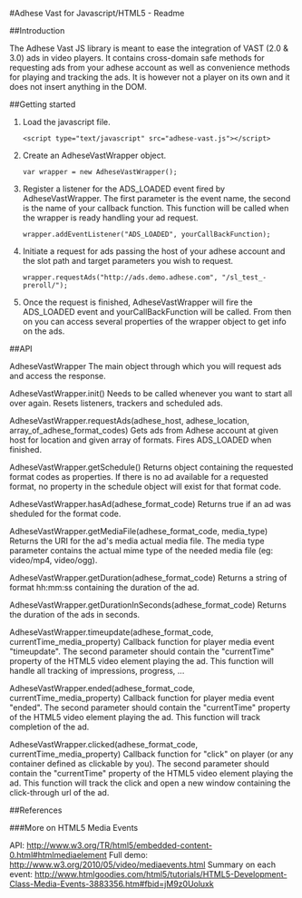 #Adhese Vast for Javascript/HTML5 - Readme



##Introduction

The Adhese Vast JS library is meant to ease the integration of VAST (2.0 & 3.0) ads in video players.
It contains cross-domain safe methods for requesting ads from your adhese account as well as convenience methods for playing and tracking the ads.
It is however not a player on its own and it does not insert anything in the DOM.



##Getting started


1.	Load the javascript file.

		<script type="text/javascript" src="adhese-vast.js"></script>


2.	Create an AdheseVastWrapper object.
	
		var wrapper = new AdheseVastWrapper();


3. 	Register a listener for the ADS_LOADED event fired by AdheseVastWrapper.
	The first parameter is the event name, the second is the name of your callback function.
	This function will be called when the wrapper is ready handling your ad request.

		wrapper.addEventListener("ADS_LOADED", yourCallBackFunction);


4. 	Initiate a request for ads passing the host of your adhese account and the slot path and target parameters you wish to request.

		wrapper.requestAds("http://ads.demo.adhese.com", "/sl_test_-preroll/");


5.	Once the request is finished, AdheseVastWrapper will fire the ADS_LOADED event and yourCallBackFunction will be called.
	From then on you can access several properties of the wrapper object to get info on the ads.



##API

AdheseVastWrapper
The main object through which you will request ads and access the response.

AdheseVastWrapper.init()
Needs to be called whenever you want to start all over again. Resets listeners, trackers and scheduled ads.

AdheseVastWrapper.requestAds(adhese_host, adhese_location, array_of_adhese_format_codes)
Gets ads from Adhese account at given host for location and given array of formats. Fires ADS_LOADED when finished.

AdheseVastWrapper.getSchedule()
Returns object containing the requested format codes as properties. 
If there is no ad available for a requested format, no property in the schedule object will exist for that format code.

AdheseVastWrapper.hasAd(adhese_format_code)
Returns true if an ad was sheduled for the format code.

AdheseVastWrapper.getMediaFile(adhese_format_code, media_type)
Returns the URI for the ad's media actual media file. 
The media type parameter contains the actual mime type of the needed media file (eg: video/mp4, video/ogg).

AdheseVastWrapper.getDuration(adhese_format_code)
Returns a string of format hh:mm:ss containing the duration of the ad.

AdheseVastWrapper.getDurationInSeconds(adhese_format_code)
Returns the duration of the ads in seconds.

AdheseVastWrapper.timeupdate(adhese_format_code, currentTime_media_property)
Callback function for player media event "timeupdate". 
The second parameter should contain the "currentTime" property of the HTML5 video element playing the ad.
This function will handle all tracking of impressions, progress, ...

AdheseVastWrapper.ended(adhese_format_code, currentTime_media_property)
Callback function for player media event "ended". 
The second parameter should contain the "currentTime" property of the HTML5 video element playing the ad.
This function will track completion of the ad.

AdheseVastWrapper.clicked(adhese_format_code, currentTime_media_property)
Callback function for "click" on player (or any container defined as clickable by you). 
The second parameter should contain the "currentTime" property of the HTML5 video element playing the ad.
This function will track the click and open a new window containing the click-through url of the ad.




##References

###More on HTML5 Media Events

API: http://www.w3.org/TR/html5/embedded-content-0.html#htmlmediaelement
Full demo: http://www.w3.org/2010/05/video/mediaevents.html
Summary on each event: http://www.htmlgoodies.com/html5/tutorials/HTML5-Development-Class-Media-Events-3883356.htm#fbid=jM9z0Uoluxk


